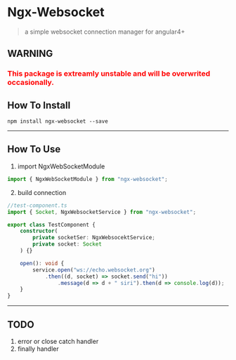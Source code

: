 # Ngx-Websocket
> a simple websocket connection manager for angular4+

## WARNING

<h3 style="color: red">This package is extreamly unstable and will be overwrited occasionally.</h3>

## How To Install
```shell
npm install ngx-websocket --save
```
***

## How To Use
1. import NgxWebSocketModule
```typescript
import { NgxWebSocketModule } from "ngx-websocket";
```

2. build connection
```typescript
//test-component.ts
import { Socket, NgxWebsocketService } from "ngx-websocket";

export class TestComponent {
    constructor(
        private socketSer: NgxWebsocektService;
        private socket: Socket
    ) {}

    open(): void {
        service.open("ws://echo.websocket.org")
            .then((d, socket) => socket.send("hi"))
                .message(d => d + " siri").then(d => console.log(d));
    }
}
```

***
## TODO
1. error or close catch handler
2. finally handler